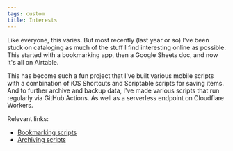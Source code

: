 ```yaml
---
tags: custom
title: Interests
---
```


Like everyone, this varies. But most recently (last year or so) I've been stuck on cataloging as much of the stuff I find interesting online as possible. This started with a bookmarking app, then a Google Sheets doc, and now it's all on Airtable.

This has become such a fun project that I've built various mobile scripts with a combination of iOS Shortcuts and Scriptable scripts for saving items. And to further archive and backup data, I've made various scripts that run regularly via GitHub Actions. As well as a serverless endpoint on Cloudflare Workers.

Relevant links:

- [Bookmarking scripts](https://github.com/fourjuaneight/bookmarker)
- [Archiving scripts](https://github.com/fourjuaneight/archiver)
